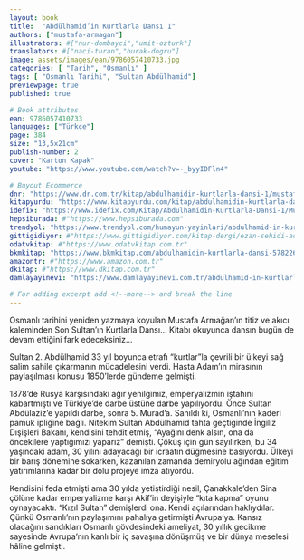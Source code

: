 ```yaml
---
layout: book
title:  "Abdülhamid’in Kurtlarla Dansı 1"
authors: ["mustafa-armagan"]
illustrators: #["nur-dombayci","umit-ozturk"]
translators: #["naci-turan","burak-dogru"]
image: assets/images/ean/9786057410733.jpg
categories: [ "Tarih", "Osmanlı" ]
tags: [ "Osmanlı Tarihi", "Sultan Abdülhamid"]
previewpage: true
published: true

# Book attributes
ean: 9786057410733
languages: ["Türkçe"]
page: 384
size: "13,5x21cm"
publish-number: 2
cover: "Karton Kapak"
youtube: "https://www.youtube.com/watch?v=-_byyIDFln4"

# Buyout Ecommerce
dnr: "https://www.dr.com.tr/kitap/abdulhamidin-kurtlarla-dansi-1/mustafa-armagan/arastirma-tarih/tarih/osmanli-tarihi/urunno=0001938799001"
kitapyurdu: "https://www.kitapyurdu.com/kitap/abdulhamidin-kurtlarla-dansi-1/599382.html"
idefix: "https://www.idefix.com/Kitap/Abdulhamidin-Kurtlarla-Dansi-1/Mustafa-Armagan/Arastirma-Tarih/Tarih/Osmanli-Tarihi/urunno=0001938799001"
hepsiburada: #"https://www.hepsiburada.com"
trendyol: "https://www.trendyol.com/humayun-yayinlari/abdulhamid-in-kurtlarla-dansi-1-p-156300963"
gittigidiyor: #"https://www.gittigidiyor.com/kitap-dergi/ezan-sehidi-adnan-menderes_pdp_732728793"
odatvkitap: #"https://www.odatvkitap.com.tr"
bkmkitap: "https://www.bkmkitap.com/abdulhamidin-kurtlarla-dansi-578226"
amazontr: #"https://www.amazon.com.tr"
dkitap: #"https://www.dkitap.com.tr"
damlayayinevi: "https://www.damlayayinevi.com.tr/abdulhamid-in-kurtlarla-dansi-1"

# For adding excerpt add <!--more--> and break the line
---
```

Osmanlı tarihini yeniden yazmaya koyulan Mustafa Armağan’ın titiz ve akıcı kaleminden Son Sultan’ın Kurtlarla Dansı... Kitabı okuyunca dansın bugün de devam ettiğini fark edeceksiniz...
<!--more-->

Sultan 2. Abdülhamid 33 yıl boyunca etrafı “kurtlar”la çevrili bir ülkeyi sağ salim sahile çıkarmanın mücadelesini verdi. Hasta Adam’ın mirasının paylaşılması konusu 1850’lerde gündeme gelmişti.

1878’de Rusya karşısındaki ağır yenilgimiz, emperyalizmin iştahını kabartmıştı ve Türkiye’de darbe üstüne darbe yapılıyordu. Önce Sultan Abdülaziz’e yapıldı darbe, sonra 5. Murad’a. Sanıldı ki, Osmanlı’nın kaderi pamuk ipliğine bağlı. Nitekim Sultan Abdülhamid tahta geçtiğinde İngiliz Dışişleri Bakanı, kendisini tehdit etmiş, “Ayağını denk alsın, ona da öncekilere yaptığımızı yaparız” demişti. Çöküş için gün sayılırken, bu 34 yaşındaki adam, 30 yılını adayacağı bir icraatın düğmesine basıyordu. Ülkeyi bir barış dönemine sokarken, kazanılan zamanda demiryolu ağından eğitim yatırımlarına kadar bir dolu projeye imza atıyordu.

Kendisini feda etmişti ama 30 yılda yetiştirdiği nesil, Çanakkale’den Sina çölüne kadar emperyalizme karşı Akif’in deyişiyle “kıta kapma” oyunu oynayacaktı. “Kızıl Sultan” demişlerdi ona. Kendi açılarından haklıydılar. Çünkü Osmanlı’nın paylaşımını pahalıya getirmişti Avrupa’ya. Kansız olacağını sandıkları Osmanlı gövdesindeki ameliyat, 30 yıllık gecikme sayesinde Avrupa’nın kanlı bir iç savaşına dönüşmüş ve bir dünya meselesi hâline gelmişti.